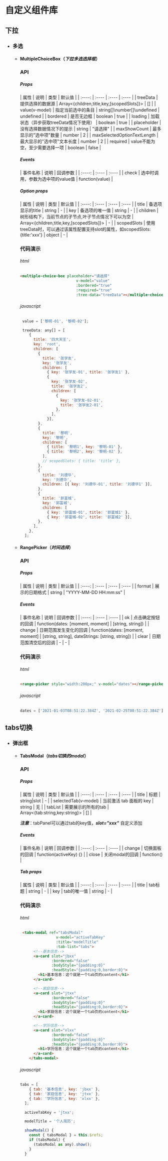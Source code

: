 # 自定义组件库

## 下拉

- ### 多选
    - #### **MultipleChoiceBox（***下拉多选选择框***）**
      ### API
      ##### Props
      | 属性 | 说明 | 类型 | 默认值 |
                | :----: | :---- | :---- | :---- |
      | treeData | 提供选择的数据源 | Array<{children,title,key,[scopedSlots]}> | [] |
      | value(v-model) | 指定当前选中的条目 | string[]\number[]\undefined | undefined |
      | bordered | 是否无边框 | boolean | true |
      | loading | 加载状态（异步获取treeData情况下使用） | boolean | true |
      | placeholder | 没有选择数据情况下的提示 | string | "请选择" |
      | maxShowCount | 最多显示的"选中项"数量 | number | 2 |
      | maxSelectedOptionTextLength | 最大显示的"选中项"文本长度 | number | 2 |
      | required | value不能为空，至少需要选择一项 | boolean | false |
      ##### Events
      | 事件名称 | 说明 | 回调参数 |
                | :----: | :---- | :---- |
      | check | 选中时调用，参数为选中项的value值 | function(value) |
      ##### Option props
      | 属性 | 说明 | 类型 | 默认值 |
                | :----: | :---- | :---- | :---- |
      | title | 备选项显示的title | string | - |
      | key | 备选项的唯一值 | string | - |
      | children | 树形结构下，当前节点的子节点,叶子节点情况下可以为空 | Array<{children,title,key,[scopedSlots]}> | - |
      | scopedSlots | 使用treeData时，可以通过该属性配置支持slot的属性，如scopedSlots:{title:'xxx'} | object | - |

      ### 代码演示
      ###### html
      ``` html
      <multiple-choice-box placeholder="请选择"
                               v-model="value"
                               :bordered="true"
                               :required="true"
                               :tree-data="treeData"></multiple-choice-box>
      ```

      ###### javascript
      ``` javascript
       value = ['黎明-01', '黎明-02'];
      
       treeData: any[] = [
          {
            title: '四大天王',
            key: 'root',
            children: [
              {
                title: '张学友',
                key: '张学友',
                children: [
                  { key: '张学友-01', title: '张学友1' },
                  {
                    key: '张学友-02',
                    title: '张学友2',
                    children: [
                      {
                        key: '张学友-02-01',
                        title: '张学友2-01',
                      },
                    ],
                  }],
              },
              {
                title: '黎明',
                key: '黎明',
                children: [
                  { title: '黎明1', key: '黎明-01' },
                  { title: '黎明2', key: '黎明-02' },
                ],
                // scopedSlots: { title: 'title' },
              },
              {
                title: '刘德华',
                key: '刘德华',
                children: [{ key: '刘德华-01', title: '刘德华1' }],
              },
              {
                title: '郭富城',
                key: '郭富城',
                children: [
                  { key: '郭富城-01', title: '郭富城1' },
                  { key: '郭富城-02', title: '郭富城2' }],
              },
            ],
          },
        ];
      ```

    - #### **RangePicker（***时间选择***）**
      ### API
      ##### Props
      | 属性 | 说明 | 类型 | 默认值 |
                | :----: | :---- | :---- | :---- |
      | format | 展示的日期格式 | string | "YYYY-MM-DD HH:mm:ss" |
      ##### Events
      | 事件名称 | 说明 | 回调参数 |
                | :----: | :---- | :---- |
      | ok | 点击确定按钮的回调 | function(dates: [moment, moment] | [string, string]) |
      | change | 日期范围发生变化的回调 | function(dates: [moment, moment] | [string, string], dateStrings: [string, string]) |
      | clear | 日期范围清空后的回调 | - | - |

      ### 代码演示
      ###### html
      ``` html
      <range-picker style="width:200px;" v-model="dates"></range-picker>
      ```

      ###### javascript
      ``` javascript
      dates = ['2021-01-03T08:51:22.384Z', '2021-02-25T08:51:22.384Z'];
      ```

## tabs切换

- ### 弹出框
    - #### **TabsModal（***tabs切换的modal***）**
      ### API
      ##### Props
      | 属性 | 说明 | 类型 | 默认值 |
                | :----: | :---- | :---- | :---- |
      | title | 标题 | string|slot | - |
      | selectedTab(v-model) | 当前激活 tab 面板的 key | string | 无 |
      | tabList | 需要展示的所有的tab | Array<{tab:string,key:string}> | [] |

      ***注意***：tabPanel可以通过tab的key值，***slot="xxx"*** 自定义添加

      ##### Events
      | 事件名称 | 说明 | 回调参数 |
                | :----: | :---- | :---- |
      | change | 切换面板的回调 | function(activeKey) {} |
      | close | 关闭modal的回调 | function() |
      ##### Tab props
      | 属性 | 说明 | 类型 | 默认值 |
                | :----: | :---- | :---- | :---- |
      | title | tab标题 | string | - |
      | key | tab的唯一值 | string | - |

      ### 代码演示
      ###### html
      ``` html
       <tabs-modal ref="tabsModal"
                      v-model="activeTabKey"
                      :title="modelTitle"
                      :tab-list="tabs">
            <!--基本信息-->
            <a-card slot="jbxx"
                    :bordered="false"
                    :bodyStyle="{padding:0}"
                    :headStyle="{padding:0,border:0}">
              <h1>基本信息：这个就是一个tab页的content</h1>
            </a-card>
      
            <!--家庭信息-->
            <a-card slot="jtxx"
                    :bordered="false"
                    :bodyStyle="{padding:0}"
                    :headStyle="{padding:0,border:0}">
              <h1>家庭信息：这个就是一个tab页的content</h1>
            </a-card>
      
            <!--学历信息-->
            <a-card slot="xlxx"
                    :bordered="false"
                    :bodyStyle="{padding:0}"
                    :headStyle="{padding:0,border:0}">
              <h1>学历信息：这个就是一个tab页的content</h1>
            </a-card>
          </tabs-modal>
      ```

      ###### javascript
      ``` javascript
      tabs = [
          { tab: '基本信息', key: 'jbxx' },
          { tab: '家庭信息', key: 'jtxx' },
          { tab: '学历信息', key: 'xlxx' },
        ];
      
        activeTabKey = 'jtxx';
      
        modelTitle = '个人简历';
      
        showModal() {
          const { tabsModal } = this.$refs;
          if (tabsModal) {
            (tabsModal as any).show();
          }
        }
      ```
    

